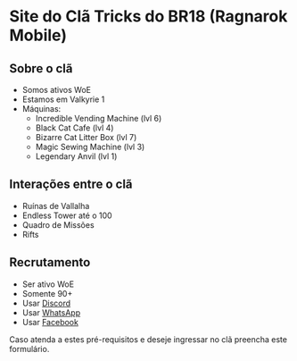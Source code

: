 # Site do Clã Tricks do BR18 (Ragnarok Mobile)

## Sobre o clã

- Somos ativos WoE
- Estamos em Valkyrie 1
- Máquinas:
  - Incredible Vending Machine (lvl 6)
  - Black Cat Cafe (lvl 4)
  - Bizarre Cat Litter Box (lvl 7)
  - Magic Sewing Machine (lvl 3)
  - Legendary Anvil (lvl 1)

## Interações entre o clã

- Ruínas de Vallalha
- Endless Tower até o 100
- Quadro de Missões
- Rifts

## Recrutamento

- Ser ativo WoE
- Somente 90+
- Usar [Discord](https://discordapp.com/)
- Usar [WhatsApp](https://whatsapp.com/)
- Usar [Facebook](https://facebook.com/)

Caso atenda a estes pré-requisitos e deseje ingressar no clã preencha este formulário.
